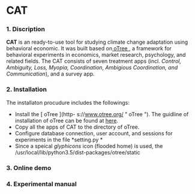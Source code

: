 # CAT 

### 1. Discription

**CAT** is an ready-to-use tool for studying climate change adaptation using behavioral economic. It was built based on[ oTree ](https://www.otree.org/ " oTree "), a framework for  behavioral experiments in economics, market research, psychology, and related fields. The CAT consists of seven treatment apps (incl. *Control, Ambiguity, Loss, Myopia, Coordination, Ambigious Coordination, and Communication*), and a survey app. 

### 2. Installation
The installaton procudure includes the followings:
- Install the [ oTree ](http- s://www.otree.org/ " oTree "). The guidline of installation of oTree can be found at [here](http://otree.readthedocs.io/en/latest/ "here"). 
- Copy all the apps of CAT to the directory of oTree. 
- Configure database connection, user account, and sessions for experiments in the file *setting.py *
- Since a speical *glyphicons* icon (flooded home) is used, the /usr/local/lib/python3.5/dist-packages/otree/static

### 3. Online demo


### 4. Experimental manual
